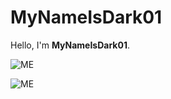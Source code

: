 # MyNameIsDark01
Hello, I'm **MyNameIsDark01**.

![ME](https://github-readme-stats.vercel.app/api?username=mynameisdark01&show_icons=true&theme=tokyonight)

![ME](https://github-readme-stats.vercel.app/api/top-langs?username=mynameisdark01&show_icons=true&theme=tokyonight&layout=compact)
